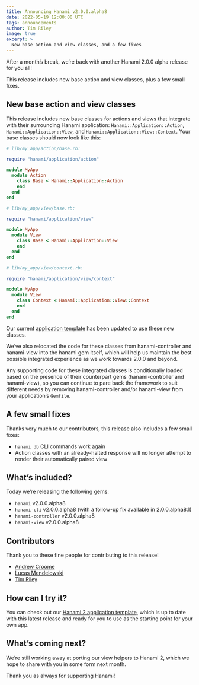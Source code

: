 ```yaml
---
title: Announcing Hanami v2.0.0.alpha8
date: 2022-05-19 12:00:00 UTC
tags: announcements
author: Tim Riley
image: true
excerpt: >
  New base action and view classes, and a few fixes
---
```


After a month’s break, we’re back with another Hanami 2.0.0 alpha release for you all!

This release includes new base action and view classes, plus a few small fixes.

## New base action and view classes

This release includes new base classes for actions and views that integrate with their surrounding Hanami application: `Hanami::Application::Action`, `Hanami::Application::View`, and `Hanami::Application::View::Context`. Your base classes should now look like this:

```ruby
# lib/my_app/action/base.rb:

require "hanami/application/action"

module MyApp
  module Action
    class Base < Hanami::Application::Action
    end
  end
end
```

```ruby
# lib/my_app/view/base.rb:

require "hanami/application/view"

module MyApp
  module View
    class Base < Hanami::Application::View
    end
  end
end
```

```ruby
# lib/my_app/view/context.rb:

require "hanami/application/view/context"

module MyApp
  module View
    class Context < Hanami::Application::View::Context
    end
  end
end
```

Our current [application template](https://github.com/hanami/hanami-2-application-template) has been updated to use these new classes.

We’ve also relocated the code for these classes from hanami-controller and hanami-view into the hanami gem itself, which will help us maintain the best possible integrated experience as we work towards 2.0.0 and beyond.

Any supporting code for these integrated classes is conditionally loaded based on the presence of their counterpart gems (hanami-controller and hanami-view), so you can continue to pare back the framework to suit different needs by removing hanami-controller and/or hanami-view from your application’s `Gemfile`.

## A few small fixes

Thanks very much to our contributors, this release also includes a few small fixes:

- `hanami db` CLI commands work again
- Action classes with an already-halted response will no longer attempt to render their automatically paired view

## What’s included?

Today we’re releasing the following gems:

- `hanami` v2.0.0.alpha8
- `hanami-cli` v2.0.0.alpha8 (with a follow-up fix available in 2.0.0.alpha8.1)
- `hanami-controller` v2.0.0.alpha8
- `hanami-view` v2.0.0.alpha8

## Contributors

Thank you to these fine people for contributing to this release!

- [Andrew Croome](https://github.com/andrewcroome)
- [Lucas Mendelowski](https://github.com/lcmen)
- [Tim Riley](https://github.com/timriley)

## How can I try it?

You can check out our [Hanami 2 application template](https://github.com/hanami/hanami-2-application-template), which is up to date with this latest release and ready for you to use as the starting point for your own app.

## What’s coming next?

We’re still working away at porting our view helpers to Hanami 2, which we hope to share with you in some form next month.

Thank you as always for supporting Hanami!
